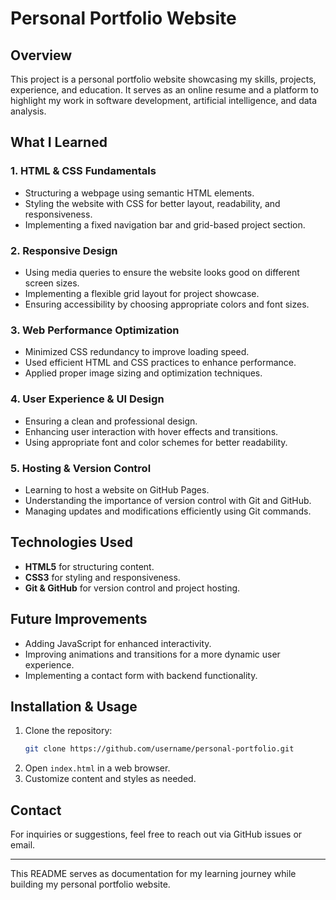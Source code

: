 # Personal Portfolio Website

## Overview
This project is a personal portfolio website showcasing my skills, projects, experience, and education. It serves as an online resume and a platform to highlight my work in software development, artificial intelligence, and data analysis.

## What I Learned

### 1. HTML & CSS Fundamentals
- Structuring a webpage using semantic HTML elements.
- Styling the website with CSS for better layout, readability, and responsiveness.
- Implementing a fixed navigation bar and grid-based project section.

### 2. Responsive Design
- Using media queries to ensure the website looks good on different screen sizes.
- Implementing a flexible grid layout for project showcase.
- Ensuring accessibility by choosing appropriate colors and font sizes.

### 3. Web Performance Optimization
- Minimized CSS redundancy to improve loading speed.
- Used efficient HTML and CSS practices to enhance performance.
- Applied proper image sizing and optimization techniques.

### 4. User Experience & UI Design
- Ensuring a clean and professional design.
- Enhancing user interaction with hover effects and transitions.
- Using appropriate font and color schemes for better readability.

### 5. Hosting & Version Control
- Learning to host a website on GitHub Pages.
- Understanding the importance of version control with Git and GitHub.
- Managing updates and modifications efficiently using Git commands.

## Technologies Used
- **HTML5** for structuring content.
- **CSS3** for styling and responsiveness.
- **Git & GitHub** for version control and project hosting.

## Future Improvements
- Adding JavaScript for enhanced interactivity.
- Improving animations and transitions for a more dynamic user experience.
- Implementing a contact form with backend functionality.

## Installation & Usage
1. Clone the repository:
   ```bash
   git clone https://github.com/username/personal-portfolio.git
   ```
2. Open `index.html` in a web browser.
3. Customize content and styles as needed.

## Contact
For inquiries or suggestions, feel free to reach out via GitHub issues or email.

---
This README serves as documentation for my learning journey while building my personal portfolio website.
